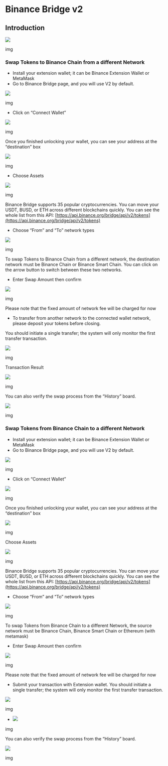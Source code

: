 # Binance Bridge v2

## Introduction <a id="introduction"></a>

![](https://lh3.googleusercontent.com/ncyDydx75XwAaf8UqrROaVroneHbAS37n6tMP8xBja_W8qqlSK-jkrgngJ58DhzRoQKNvOdVoB9oyZGAWJGrmjUJxi3b9GaF8zhUny5J5B0P17InvH2gT1ozJ_HinrhAPc92SVLL)

img

### Swap Tokens to Binance Chain from a different Network <a id="swap-tokens-to-binance-chain-from-a-different-network"></a>

* Install your extension wallet; it can be Binance Extension Wallet or MetaMask
* Go to Binance Bridge page, and you will use V2 by default.

![](https://lh3.googleusercontent.com/dSHu7isnz-4ZLIxGPtDrb9RgYJFv97QzsCoEhwSEJMZRLSzYino7u_zq8RjC6iWOmpBrvPlAfPy_YLbujO5pdIzGDzlvaNM9fgM62hAfWRTKq23MkikoWWGgMKaTbLLZREDyqhO3)

img

* Click on “Connect Wallet”

![](https://lh4.googleusercontent.com/87HpRGLnFDcputyQmRheP3BFQuvWWNDrktbp_pT64PdVlKJz86qNVx0FSxJ-rVR7jq2TnP22j0yRpmVGRO4Lxt3ynu5-nPwu0cu-oJm4Kv45Qqq2SYqJ1VzLmpgMY9KmfjpE7BG8)

img

Once you finished unlocking your wallet, you can see your address at the “destination” box

![](https://lh6.googleusercontent.com/T_fO4CbH1rn3B8Olszfc4u6s0Xy6Ie5AS4ezMLRpQuBXu_9K5thFewGPk2bT9jJA9AVfJzsazqtq5N996mgCHgos3i3KFFNwY3pi7gs4kVEHOjrj3Bs0kbvHKjmtPiNtkMdiTlaf)

img

* Choose Assets

![](https://lh3.googleusercontent.com/w9ZPn0h6jXTNU7v7l3J85Y0MNNDQgx_Gb732qK5hqKeU2tBP29GqIjUdeiKuTYxfd825cLxcXrpCoth_cHAeEesSQxmNA-4rlSt3m1MLHun_3Cmzg7atHmkvQxEcU_eSeMv0Nm6P)

img

Binance Bridge supports 35 popular cryptocurrencies. You can move your USDT, BUSD, or ETH across different blockchains quickly. You can see the whole list from this API: [https://api.binance.org/bridge/api/v2/tokens](https://api.binance.org/bridge/api/v2/tokens)​

* Choose “From” and “To” network types

![](https://lh3.googleusercontent.com/KQ4fWbg3WYMAgeQPlFWXUJooZEdn-YUzmOJEURGONbOKQWey88dJf183UhRD2yzBFsZNOT1GCj3FFNbR20PuImBiNV6GOKWFjKkKT0eHoY1U38NDjehPT7eOzUSx-7EZt-jPeVvc)

img

To swap Tokens to Binance Chain from a different network, the destination network must be Binance Chain or Binance Smart Chain. You can click on the arrow button to switch between these two networks.

* Enter Swap Amount then confirm

![](https://lh6.googleusercontent.com/LPjQPguN2hzRmw_R0NqxrCCbovWTKx8WclrnKTUIfUc47upsPUZuN7Qoa0rq04nw4upugW429HHHU_5PNQ7585ExzBf3poRiGDoTCTX7IthtAJGmJa1_IKnysFHtA4fOpnx_UpaZ)

img

Please note that the fixed amount of network fee will be charged for now

* To transfer from another network to the connected wallet network, please deposit your tokens before closing.

You should initiate a single transfer; the system will only monitor the first transfer transaction.

![](https://lh5.googleusercontent.com/85Q29z-66WsUf047Ub4H-zy-NMGJC9GBt9ogLgYxWLAymkmE8ztARC2hq0argnPSENh8jrKL3aF_IwrO4qsGAJv055mb1KmhxrL2FHdwusG2l19JYmRdXidy8TvJcOTZKJxwT_zs)

img

Transaction Result

![](https://lh4.googleusercontent.com/z__YhfQgDHhjZaRLtAhcm0ovWYV68Sb5r3qRSArpCtE3hnvP3ngT-jkeQe1q_0EbKbp_-iO_6SUNiseLQN4uM1VSdmcVAJyhS_mZsFvWEWEk2rlK1GfwHCE_Xr95y6phE_jkpo7q)

img

You can also verify the swap process from the “History” board.

![](https://lh4.googleusercontent.com/74FfAjGt-NItSTjwNkBXFLTpLkkOGf7LGZ_ZyIpYusreWvvHilqFlgiL8Npl_gDAZfXOCcb60KfK_E3eZa4kE9V_AbiRTHN-L7MUmpEdhyg8K4jdrdJmyP-qn-iQ-8OliCXm_g-2)

img

### Swap Tokens from Binance Chain to a different Network <a id="swap-tokens-from-binance-chain-to-a-different-network"></a>

* Install your extension wallet; it can be Binance Extension Wallet or MetaMask
* Go to Binance Bridge page, and you will use V2 by default.

![](https://lh3.googleusercontent.com/dSHu7isnz-4ZLIxGPtDrb9RgYJFv97QzsCoEhwSEJMZRLSzYino7u_zq8RjC6iWOmpBrvPlAfPy_YLbujO5pdIzGDzlvaNM9fgM62hAfWRTKq23MkikoWWGgMKaTbLLZREDyqhO3)

img

* Click on “Connect Wallet”

![](https://lh4.googleusercontent.com/87HpRGLnFDcputyQmRheP3BFQuvWWNDrktbp_pT64PdVlKJz86qNVx0FSxJ-rVR7jq2TnP22j0yRpmVGRO4Lxt3ynu5-nPwu0cu-oJm4Kv45Qqq2SYqJ1VzLmpgMY9KmfjpE7BG8)

img

Once you finished unlocking your wallet, you can see your address at the “destination” box

![](https://lh5.googleusercontent.com/e2kaKq5MDsKdAfGrvYCuYkUGcU3UZ7pn3Phe2B-Efz4akCvufTWLHTgPTXnF5ZNrlYPvKMn2V00Tg715wTY7uUS1uO5p9Sux5QNHap_8YmCcZunL_GEHGxLWVMndZInwtR82hY8L)

img

Choose Assets

![](https://lh3.googleusercontent.com/w9ZPn0h6jXTNU7v7l3J85Y0MNNDQgx_Gb732qK5hqKeU2tBP29GqIjUdeiKuTYxfd825cLxcXrpCoth_cHAeEesSQxmNA-4rlSt3m1MLHun_3Cmzg7atHmkvQxEcU_eSeMv0Nm6P)

img

Binance Bridge supports 35 popular cryptocurrencies. You can move your USDT, BUSD, or ETH across different blockchains quickly. You can see the whole list from this API: [https://api.binance.org/bridge/api/v2/tokens](https://api.binance.org/bridge/api/v2/tokens)​

* Choose “From” and “To” network types

![](https://lh3.googleusercontent.com/KQ4fWbg3WYMAgeQPlFWXUJooZEdn-YUzmOJEURGONbOKQWey88dJf183UhRD2yzBFsZNOT1GCj3FFNbR20PuImBiNV6GOKWFjKkKT0eHoY1U38NDjehPT7eOzUSx-7EZt-jPeVvc)

img

To swap Tokens from Binance Chain to a different Network, the source network must be Binance Chain, Binance Smart Chain or Ethereum \(with metamask\)

* Enter Swap Amount then confirm

![](https://lh6.googleusercontent.com/5-fJqaosqoWbAr7KjZI_8Rle65txVuBqIycEGS33CUyYHSznqA5mjLb0XWiZHLEs-6j3Ur0pEYXHCcQ54-wAtIjwI07S-R24Yt4yzgCpb-4xWUJpk-YX-ktPQ7dSF5EMksJwWTdR)

img

Please note that the fixed amount of network fee will be charged for now

* Submit your transaction with Extension wallet. You should initiate a single transfer; the system will only monitor the first transfer transaction.

![](https://lh6.googleusercontent.com/EthGaKF3zur1_JrB7EWCE5TrNO81AhFq9FEgsa7fDsCUOQWodwM0_KAs449-owyxNxJ2OseoryHBnHCkgutPihOv8RsYoUtnTWJUUXby1iBNz9nWMbUJVnRjx5AY3oK8NNR7w9NC)

img

* ![](https://lh5.googleusercontent.com/57vQZ6Xr7KsLMkfJlPiwnFnoa25tMrZERc3-WUxxQY8mgg1mHDWN1ftQd9wGQGV_pi1LO4J8Kf7W9lF5GfYHJYYAnnjfRbpFZxFtwUjTWJnVJeiyc0Cqn51VvBSYna2LQKiFVkTQ)

img

You can also verify the swap process from the “History” board.

![](https://lh4.googleusercontent.com/74FfAjGt-NItSTjwNkBXFLTpLkkOGf7LGZ_ZyIpYusreWvvHilqFlgiL8Npl_gDAZfXOCcb60KfK_E3eZa4kE9V_AbiRTHN-L7MUmpEdhyg8K4jdrdJmyP-qn-iQ-8OliCXm_g-2)

img

## ​ <a id="undefined"></a>

### ​ <a id="undefined-1"></a>

